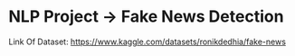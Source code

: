 # NLP Project -> Fake News Detection

Link Of Dataset: https://www.kaggle.com/datasets/ronikdedhia/fake-news
